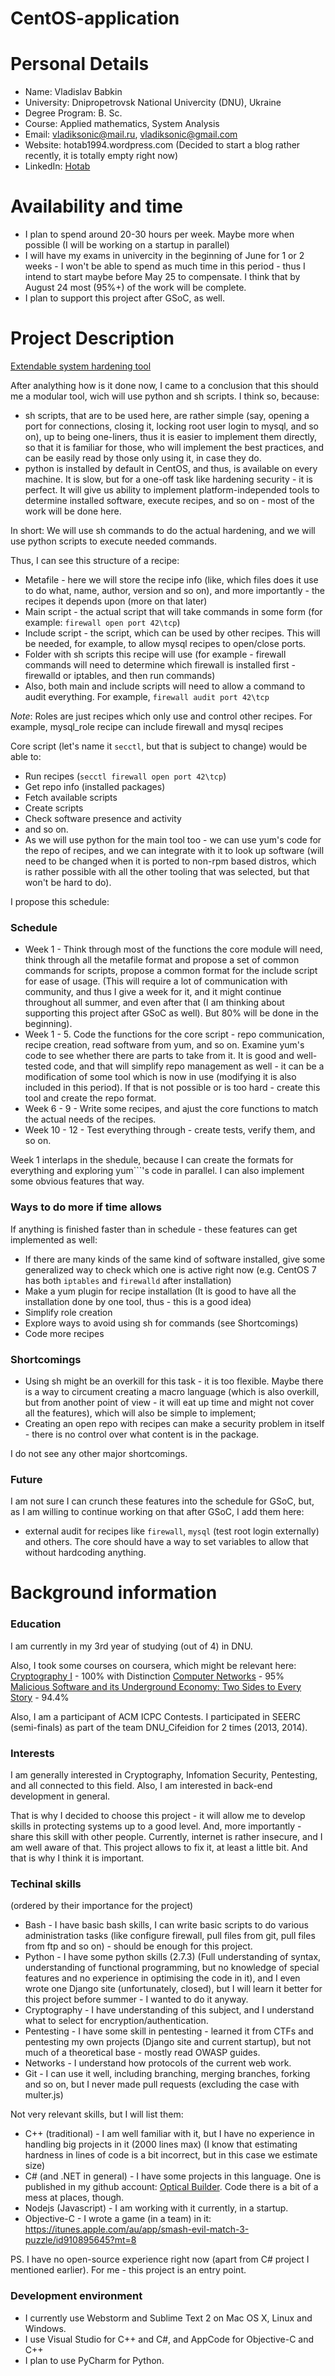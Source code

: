 # CentOS-application

# Personal Details
+ Name: Vladislav Babkin
+ University: Dnipropetrovsk National Univercity (DNU), Ukraine
+ Degree Program: B. Sc. 
+ Course: Applied mathematics, System Analysis
+ Email: vladiksonic@mail.ru, vladiksonic@gmail.com
+ Website: hotab1994.wordpress.com (Decided to start a blog rather recently, it is totally empty right now)
+ LinkedIn: [Hotab](https://ua.linkedin.com/in/hotab/en)

# Availability and time

+ I plan to spend around 20-30 hours per week. Maybe more when possible (I will be working on a startup in parallel)
+ I will have my exams in univercity in the beginning of June for 1 or 2 weeks - I won't be able to spend as much time in this period - thus I intend to start maybe before May 25 to compensate. I think that by August 24 most (95%+)  of the work will be complete.
+ I plan to support this project after GSoC, as well.

# Project Description
[Extendable system hardening tool](http://wiki.centos.org/GSoC/2015/Ideas#sys-hardening-tool)

After analything how is it done now, I came to a conclusion that this should me a modular tool, wich will use python and sh scripts. I think so, because:

+ sh scripts, that are to be used here, are rather simple (say, opening a port for connections, closing it, locking root user login to mysql, and so on), up to being one-liners, thus it is easier to implement them directly, so that it is familiar for those, who will implement the best practices, and can be easily read by those only using it, in case they do.
+ python is installed by default in CentOS, and thus, is available on every machine. It is slow, but for a one-off task like hardening security - it is perfect. It will give us ability to implement platform-independed tools to determine installed software, execute recipes, and so on - most of the work will be done here.

In short: We will use sh commands to do the actual hardening, and we will use python scripts to execute needed commands. 

Thus, I can see this structure of a recipe:

+ Metafile - here we will store the recipe info (like, which files does it use to do what, name, author, version and so on), and more importantly - the recipes it depends upon (more on that later)
+ Main script - the actual script that will take commands in some form (for example: ```firewall open port 42\tcp```)
+ Include script - the script, which can be used by other recipes. This will be needed, for example, to allow mysql recipes to open/close ports.
+ Folder with sh scripts this recipe will use (for example - firewall commands will need to determine which firewall is installed first - firewalld or iptables, and then run commands)
+ Also, both main and include scripts will need to allow a command to audit everything. For example, ```firewall audit port 42\tcp```

_Note_: Roles are just recipes which only use and control other recipes. For example, mysql_role recipe can include firewall and mysql recipes

Core script (let's name it ```secctl```, but that is subject to change) would be able to:
+ Run recipes (```secctl firewall open port 42\tcp```)
+ Get repo info (installed packages)
+ Fetch available scripts
+ Create scripts
+ Check software presence and activity
+ and so on.
+ As we will use python for the main tool too - we can use yum's code for the repo of recipes, and we can integrate with it to look up software (will need to be changed when it is ported to non-rpm based distros, which is rather possible with all the other tooling that was selected, but that won't be hard to do).

I propose this schedule:
### Schedule

+ Week 1 - Think through most of the functions the core module will need, think through all the metafile format and propose a set of common commands for scripts, propose a common format for the include script for ease of usage. (This will require a lot of communication with community, and thus I give a week for it, and it might continue throughout all summer, and even after that (I am thinking about supporting this project after GSoC as well). But 80% will be done in the beginning).
+ Week 1 - 5. Code the functions for the core script - repo communication, recipe creation, read software from yum, and so on. Examine yum's code to see whether there are parts to take from it. It is good and well-tested code, and that will simplify repo management as well - it can be a modification of some tool which is now in use (modifying it is also included in this period). If that is not possible or is too hard - create this tool and create the repo format.
+ Week 6 - 9 - Write some recipes, and ajust the core functions to match the actual needs of the recipes.
+ Week 10 - 12 - Test everything through - create tests, verify them, and so on.

Week 1 interlaps in the shedule, because I can create the formats for everything and exploring yum```'s code in parallel. I can also implement some obvious features that way.

### Ways to do more if time allows

If anything is finished faster than in schedule - these features can get implemented as well:
+ If there are many kinds of the same kind of software installed, give some generalized way to check which one is active right now (e.g. CentOS 7 has both ```iptables``` and ```firewalld``` after installation)
+ Make a yum plugin for recipe installation (It is good to have all the installation done by one tool, thus - this is a good idea)
+ Simplify role creation
+ Explore ways to avoid using sh for commands (see Shortcomings)
+ Code more recipes

### Shortcomings

+ Using sh might be an overkill for this task - it is too flexible. Maybe there is a way to circument creating a macro language (which is also overkill, but from another point of view - it will eat up time and might not cover all the features), which will also be simple to implement;
+ Creating an open repo with recipes can make a security problem in itself - there is no control over what content is in the package.

I do not see any other major shortcomings.

### Future

I am not sure I can crunch these features into the schedule for GSoC, but, as I am willing to continue working on that after GSoC, I add them here:

+ external audit for recipes like ```firewall```, ```mysql``` (test root login externally) and others. The core should have a way to set variables to allow that without hardcoding anything.

# Background information

### Education

I am currently in my 3rd year of studying (out of 4) in DNU.

Also, I took some courses on coursera, which might be relevant here:
[Cryptography I](https://www.coursera.org/course/crypto) - 100% with Distinction
[Computer Networks](https://www.coursera.org/course/comnetworks) - 95%
[Malicious Software and its Underground Economy: Two Sides to Every Story](https://www.coursera.org/course/malsoftware) - 94.4%

Also, I am a participant of ACM ICPC Contests. I participated in SEERC (semi-finals) as part of the team DNU_Cifeidion for 2 times (2013, 2014).

### Interests

I am generally interested in Cryptography, Infomation Security, Pentesting, and all connected to this field.
Also, I am interested in back-end development in general. 

That is why I decided to choose this project - it will allow me to develop skills in protecting systems up to a good level. And, more importantly - share this skill with other people. Currently, internet is rather insecure, and I am well aware of that. This project allows to fix it, at least a little bit. And that is why I think it is important.

### Techinal skills
(ordered by their importance for the project)
+ Bash - I have basic bash skills, I can write basic scripts to do various administration tasks (like configure firewall, pull files from git, pull files from ftp and so on) - should be enough for this project.
+ Python - I have some python skills (2.7.3) (Full understanding of syntax, understanding of functional programming, but no knowledge of special features and no experience in optimising the code in it), and I even wrote one Django site (unfortunately, closed), but I will learn it better for this project before summer - I wanted to do it anyway.
+ Cryptography - I have understanding of this subject, and I understand what to select for encryption/authentication. 
+ Pentesting - I have some skill in pentesting - learned it from CTFs and pentesting my own projects (Django site and current startup), but not much of a theoretical base - mostly read OWASP guides.
+ Networks - I understand how protocols of the current web work.
+ Git - I can use it well, including branching, merging branches, forking and so on, but I never made pull requests (excluding the case with multer.js)

Not very relevant skills, but I will list them:
+ C++ (traditional) - I am well familiar with it, but I have no experience in handling big projects in it (2000 lines max) (I know that estimating hardness in lines of code is a bit incorrect, but in this case we estimate size)
+ C# (and .NET in general) - I have some projects in this language. One is published in my github account: [Optical Builder](https://github.com/hotab/OpticalBuilder). Code there is a bit of a mess at places, though.
+ Nodejs (Javascript) - I am working with it currently, in a startup.
+ Objective-C - I wrote a game (in a team) in it: https://itunes.apple.com/au/app/smash-evil-match-3-puzzle/id910895645?mt=8

PS. I have no open-source experience right now (apart from C# project I mentioned earlier). For me - this project is an entry point. 

### Development environment
+ I currently use Webstorm and Sublime Text 2 on Mac OS X, Linux and Windows.
+ I use Visual Studio for C++ and C#, and AppCode for Objective-C and C++
+ I plan to use PyCharm for Python.


